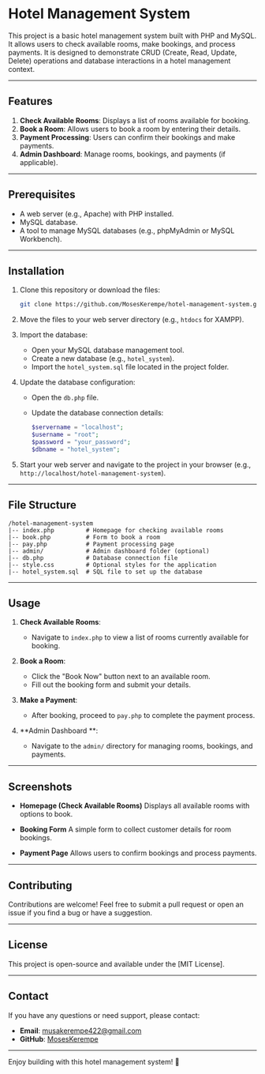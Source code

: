 
# Hotel Management System

This project is a basic hotel management system built with PHP and MySQL. It allows users to check available rooms, make bookings, and process payments. It is designed to demonstrate CRUD (Create, Read, Update, Delete) operations and database interactions in a hotel management context.

---

## Features

1. **Check Available Rooms**: Displays a list of rooms available for booking.
2. **Book a Room**: Allows users to book a room by entering their details.
3. **Payment Processing**: Users can confirm their bookings and make payments.
4. **Admin Dashboard**: Manage rooms, bookings, and payments (if applicable).

---

## Prerequisites

- A web server (e.g., Apache) with PHP installed.
- MySQL database.
- A tool to manage MySQL databases (e.g., phpMyAdmin or MySQL Workbench).

---

## Installation

1. Clone this repository or download the files:

   ```bash
   git clone https://github.com/MosesKerempe/hotel-management-system.git
   ```

2. Move the files to your web server directory (e.g., `htdocs` for XAMPP).

3. Import the database:
   - Open your MySQL database management tool.
   - Create a new database (e.g., `hotel_system`).
   - Import the `hotel_system.sql` file located in the project folder.

4. Update the database configuration:
   - Open the `db.php` file.
   - Update the database connection details:

     ```php
     $servername = "localhost";
     $username = "root";
     $password = "your_password";
     $dbname = "hotel_system";
     ```

5. Start your web server and navigate to the project in your browser (e.g., `http://localhost/hotel-management-system`).

---

## File Structure

```
/hotel-management-system
|-- index.php         # Homepage for checking available rooms
|-- book.php          # Form to book a room
|-- pay.php           # Payment processing page
|-- admin/            # Admin dashboard folder (optional)
|-- db.php            # Database connection file
|-- style.css         # Optional styles for the application
|-- hotel_system.sql  # SQL file to set up the database
```

---

## Usage

1. **Check Available Rooms**:
   - Navigate to `index.php` to view a list of rooms currently available for booking.

2. **Book a Room**:
   - Click the "Book Now" button next to an available room.
   - Fill out the booking form and submit your details.

3. **Make a Payment**:
   - After booking, proceed to `pay.php` to complete the payment process.

4. **Admin Dashboard **:
   - Navigate to the `admin/` directory for managing rooms, bookings, and payments.

---

## Screenshots

- **Homepage (Check Available Rooms)**
  Displays all available rooms with options to book.

- **Booking Form**
  A simple form to collect customer details for room bookings.

- **Payment Page**
  Allows users to confirm bookings and process payments.

---

## Contributing

Contributions are welcome! Feel free to submit a pull request or open an issue if you find a bug or have a suggestion.

---

## License

This project is open-source and available under the [MIT License].

---

## Contact

If you have any questions or need support, please contact:
- **Email**: musakerempe422@gmail.com
- **GitHub**: [MosesKerempe](https://github.com/MosesKerempe)

---

Enjoy building with this hotel management system! :rocket:

